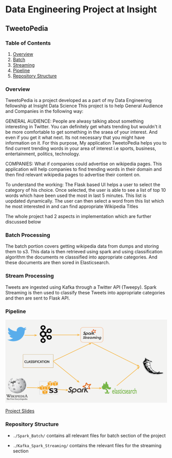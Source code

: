 # Data Engineering Project at Insight

## TweetoPedia
### Table of Contents

1. [Overview](README.md#overview)
2. [Batch](README.md#batch)
3. [Streaming](README.md#streaming)
4. [Pipeline](README.md#pipeline)
5. [Repository Structure](README.md#repository-structure)

### Overview

TweetoPedia is a project developed as a part of my Data Engineering fellowship at Insight Data Science
This project is to help General Audience and Companies in the following way:

GENERAL AUDIENCE:
People are alwasy talking about something interesting in Twitter. You can definitely get whats trending but wouldn't it be more comfortable to get something in the sraea of your interest. And even if you get it what next. Its not necessary that you might have information on it.
For this purpose, My application TweetoPedia helps you to find current trending words in your area of interest i.e sports, business, entertainment, politics, technology.

COMPANIES:
What if companies could advertise on wikipedia pages. This application will help companies to find trending words in their domain and then find relevant wikipedia pages to advertise their content on.

To understand the working:
The Flask based UI helps a user to select the category of his choice. Once selected, the user is able to see a list of top 10 words which have been used the most in last 5 minutes. This list is uopdated dynamically. 
The user can then select a word from this list which he most interested in and can find appropriate Wikipedia Titles

The whole project had 2 aspects in implementation which are further discussed below

### Batch Processing
The batch portion covers getting wikipedia data from dumps and storing them to s3. This data is then retrieved using spark and using classification algorithm the documents re classsified into appropriate categories.
And these documents are then sored in Elasticsearch.

### Stream Processing
Tweets are ingested using Kafka through a Twitter API (Tweepy). Spark Streaming is then used to classify these Tweets into appropriate categories and then are sent to Flask API.


### Pipeline

<img src="pipeline.png" width="800">

[Project Slides](http://bit.ly/2th35CH)

### Repository Structure

- `./Spark_Batch/` contains all relevant files for batch section of the project

- `./Kafka_Spark_Streaming/` contains the relevant files for the streaming section






